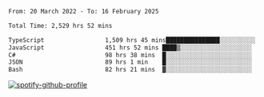 <!--START_SECTION:waka-->

```txt
From: 20 March 2022 - To: 16 February 2025

Total Time: 2,529 hrs 52 mins

TypeScript                 1,509 hrs 45 mins███████████████░░░░░░░░░░   59.68 %
JavaScript                 451 hrs 52 mins ████▒░░░░░░░░░░░░░░░░░░░░   17.86 %
C#                         98 hrs 38 mins  █░░░░░░░░░░░░░░░░░░░░░░░░   03.90 %
JSON                       89 hrs 1 min    █░░░░░░░░░░░░░░░░░░░░░░░░   03.52 %
Bash                       82 hrs 21 mins  ▓░░░░░░░░░░░░░░░░░░░░░░░░   03.26 %
```

<!--END_SECTION:waka-->
[![spotify-github-profile](https://spotify-github-profile.vercel.app/api/view?uid=c00zprrvy9xiloa9qnco3hmng&cover_image=true&theme=novatorem&show_offline=false&background_color=121212&bar_color=53b14f&bar_color_cover=false)](https://spotify-github-profile.vercel.app/api/view?uid=c00zprrvy9xiloa9qnco3hmng&redirect=true)



